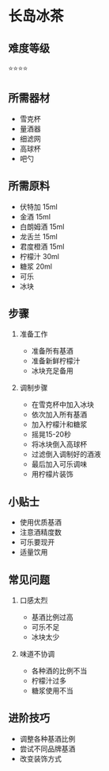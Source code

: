 # 长岛冰茶

## 难度等级
⭐⭐⭐⭐

## 所需器材
- 雪克杯
- 量酒器
- 细滤网
- 高球杯
- 吧勺

## 所需原料
- 伏特加 15ml
- 金酒 15ml
- 白朗姆酒 15ml
- 龙舌兰 15ml
- 君度橙酒 15ml
- 柠檬汁 30ml
- 糖浆 20ml
- 可乐
- 冰块

## 步骤
1. 准备工作
   - 准备所有基酒
   - 准备新鲜柠檬汁
   - 冰块充足备用

2. 调制步骤
   - 在雪克杯中加入冰块
   - 依次加入所有基酒
   - 加入柠檬汁和糖浆
   - 摇晃15-20秒
   - 将冰块倒入高球杯
   - 过滤倒入调制好的酒液
   - 最后加入可乐调味
   - 用柠檬片装饰

## 小贴士
- 使用优质基酒
- 注意酒精度数
- 可乐要现开
- 适量饮用

## 常见问题
1. 口感太烈
   - 基酒比例过高
   - 可乐不足
   - 冰块太少

2. 味道不协调
   - 各种酒的比例不当
   - 柠檬汁过多
   - 糖浆使用不当

## 进阶技巧
- 调整各种基酒比例
- 尝试不同品牌基酒
- 改变装饰方式